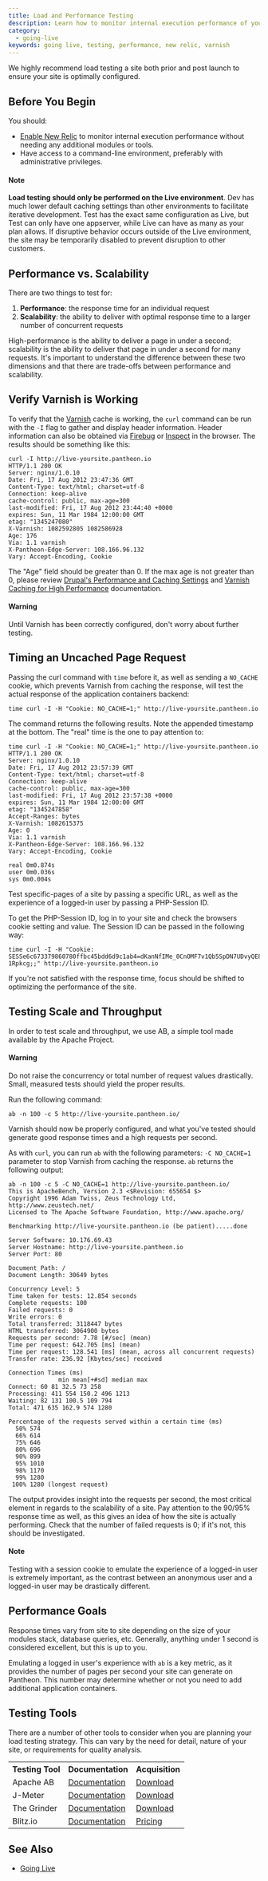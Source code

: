 ```yaml
---
title: Load and Performance Testing
description: Learn how to monitor internal execution performance of your Pantheon Drupal or WordPress site.
category:
  - going-live
keywords: going live, testing, performance, new relic, varnish
---
```

We highly recommend load testing a site both prior and post launch to ensure your site is optimally configured.

## Before You Begin

You should:

- [Enable New Relic](/docs/articles/sites/newrelic/new-relic-performance-analysis#enabling-new-relic) to monitor internal execution performance without needing any additional modules or tools.
- Have access to a command-line environment, preferably with administrative privileges.

<div class="alert alert-info" role="alert">
<h4>Note</h4>
<strong>Load testing should only be performed on the Live environment</strong>. Dev has much lower default caching settings than other environments to facilitate iterative development. Test has the exact same configuration as Live, but Test can only have one appserver, while Live can have as many as your plan allows. If disruptive behavior occurs outside of the Live environment, the site may be temporarily disabled to prevent disruption to other customers.</div>

## Performance vs. Scalability

There are two things to test for:

1. **Performance**: the response time for an individual request
2. **Scalability**: the ability to deliver with optimal response time to a larger number of concurrent requests

High-performance is the ability to deliver a page in under a second; scalability is the ability to deliver that page in under a second for many requests. It's important to understand the difference between these two dimensions and that there are trade-offs between performance and scalability.

## Verify Varnish is Working

To verify that the [Varnish](/docs/articles/sites/varnish) cache is working, the `curl` command can be run with the `-I` flag to gather and display header information. Header information can also be obtained via [Firebug](http://en.wikipedia.org/wiki/Firebug_(software)) or [Inspect](http://en.wikipedia.org/wiki/Google_Chrome) in the browser. The results should be something like this:

```nohighlight
curl -I http://live-yoursite.pantheon.io
HTTP/1.1 200 OK
Server: nginx/1.0.10
Date: Fri, 17 Aug 2012 23:47:36 GMT
Content-Type: text/html; charset=utf-8
Connection: keep-alive
cache-control: public, max-age=300
last-modified: Fri, 17 Aug 2012 23:44:40 +0000
expires: Sun, 11 Mar 1984 12:00:00 GMT
etag: "1345247080"
X-Varnish: 1082592805 1082586928
Age: 176
Via: 1.1 varnish
X-Pantheon-Edge-Server: 108.166.96.132
Vary: Accept-Encoding, Cookie
```
The "Age" field should be greater than 0. If the max age is not greater than 0, please review  [Drupal's Performance and Caching Settings](/docs/articles/drupal/drupal-performance-and-caching-settings#drupal-7-performance-settings) and [Varnish Caching for High Performance](/docs/articles/sites/varnish) documentation.

<div class="alert alert-danger" role="alert">
<h4>Warning</h4>
Until Varnish has been correctly configured, don't worry about further testing.</div>

## Timing an Uncached Page Request

Passing the curl command with `time` before it, as well as sending a `NO_CACHE` cookie, which prevents Varnish from caching the response, will test the actual response of the application containers backend:

    time curl -I -H "Cookie: NO_CACHE=1;" http://live-yoursite.pantheon.io

The command returns the following results. Note the appended timestamp at the bottom. The "real" time is the one to pay attention to:
```nohighlight
time curl -I -H "Cookie: NO_CACHE=1;" http://live-yoursite.pantheon.io
HTTP/1.1 200 OK
Server: nginx/1.0.10
Date: Fri, 17 Aug 2012 23:57:39 GMT
Content-Type: text/html; charset=utf-8
Connection: keep-alive
cache-control: public, max-age=300
last-modified: Fri, 17 Aug 2012 23:57:38 +0000
expires: Sun, 11 Mar 1984 12:00:00 GMT
etag: "1345247858"
Accept-Ranges: bytes
X-Varnish: 1082615375
Age: 0
Via: 1.1 varnish
X-Pantheon-Edge-Server: 108.166.96.132
Vary: Accept-Encoding, Cookie

real 0m0.874s
user 0m0.036s
sys 0m0.004s
```
Test specific-pages of a site by passing a specific URL, as well as the experience of a logged-in user by passing a PHP-Session ID.

To get the PHP-Session ID, log in to your site and check the browsers cookie setting and value. The Session ID can be passed in the following way:

    time curl -I -H "Cookie: SESSe6c673379860780ffbc45bdd6d9c1ab4=dKanNfIMe_0CnOMF7v1Qb5SpDN7UDvyQE8um-1Rpkcg;;" http://live-yoursite.pantheon.io

If you're not satisfied with the response time, focus should be shifted to optimizing the performance of the site.

## Testing Scale and Throughput

In order to test scale and throughput, we use AB, a simple tool made available by the Apache Project.

<div class="alert alert-danger" role="alert">
<h4>Warning</h4>
Do not raise the concurrency or total number of request values drastically. Small, measured tests should yield the proper results.</div>

Run the following command:
```nohighlight
ab -n 100 -c 5 http://live-yoursite.pantheon.io/
```
Varnish should now be properly configured, and what you've tested should generate good response times and a high requests per second.

As with `curl`, you can run `ab` with the following parameters: `-C NO_CACHE=1` parameter to stop Varnish from caching the response. `ab` returns the following output:
```nohighlight
ab -n 100 -c 5 -C NO_CACHE=1 http://live-yoursite.pantheon.io/
This is ApacheBench, Version 2.3 <$Revision: 655654 $>
Copyright 1996 Adam Twiss, Zeus Technology Ltd, http://www.zeustech.net/
Licensed to The Apache Software Foundation, http://www.apache.org/

Benchmarking http://live-yoursite.pantheon.io (be patient).....done

Server Software: 10.176.69.43
Server Hostname: http://live-yoursite.pantheon.io
Server Port: 80

Document Path: /
Document Length: 30649 bytes

Concurrency Level: 5
Time taken for tests: 12.854 seconds
Complete requests: 100
Failed requests: 0
Write errors: 0
Total transferred: 3118447 bytes
HTML transferred: 3064900 bytes
Requests per second: 7.78 [#/sec] (mean)
Time per request: 642.705 [ms] (mean)
Time per request: 128.541 [ms] (mean, across all concurrent requests)
Transfer rate: 236.92 [Kbytes/sec] received

Connection Times (ms)
              min mean[+#sd] median max
Connect: 60 81 32.5 73 258
Processing: 411 554 150.2 496 1213
Waiting: 82 131 100.5 109 794
Total: 471 635 162.9 574 1280

Percentage of the requests served within a certain time (ms)
  50% 574
  66% 614
  75% 646
  80% 696
  90% 899
  95% 1010
  98% 1170
  99% 1280
 100% 1280 (longest request)
```
The output provides insight into the requests per second, the most critical element in regards to the scalability of a site. Pay attention to the 90/95% response time as well, as this gives an idea of how the site is actually performing. Check that the number of failed requests is 0; if it's not, this should be investigated.

<div class="alert alert-info" role="alert">
<h4>Note</h4>
Testing with a session cookie to emulate the experience of a logged-in user is extremely important, as the contrast between an anonymous user and a logged-in user may be drastically different.</div>

## Performance Goals

Response times vary from site to site depending on the size of your modules stack, database queries, etc. Generally, anything under 1 second is considered excellent, but this is up to you.

Emulating a logged in user's experience with `ab` is a key metric, as it provides the number of pages per second your site can generate on Pantheon. This number may determine whether or not you need to add additional application containers.

## Testing Tools

There are a number of other tools to consider when you are planning your load testing strategy. This can vary by the need for detail, nature of your site, or requirements for quality analysis.

<table class="table">
<tbody>
		<tr>
			<th>Testing Tool</th>
			<th>Documentation</th>
			<th>Acquisition</th>
		</tr>
		<tr>
			<td>Apache AB</td>
			<td><a href="http://httpd.apache.org/docs/2.2/programs/ab.html">Documentation</a></td>
			<td><a href="http://httpd.apache.org/download.cgi">Download</a></td>
		</tr>
		<tr class="tr_class1">
			<td>J-Meter</td>
			<td><a href="http://jmeter.apache.org/usermanual/index.html">Documentation</a></td>
			<td><a href="http://jmeter.apache.org/download_jmeter.cgi">Download</a></td>
		</tr>
		<tr>
			<td>The Grinder</td>
			<td><a href="http://grinder.sourceforge.net">Documentation</a></td>
			<td><a href="http://grinder.sourceforge.net/download.html">Download</a></td>
		</tr>
		<tr>
			<td>Blitz.io</td>
			<td><a href="http://blitz.io/docs/">Documentation</a></td>
			<td><a href="https://www.blitz.io/pricing#/subscriptions">Pricing</a></td>
		</tr>
	</tbody>
</table>

## See Also
- [Going Live](/docs/articles/going-live)
